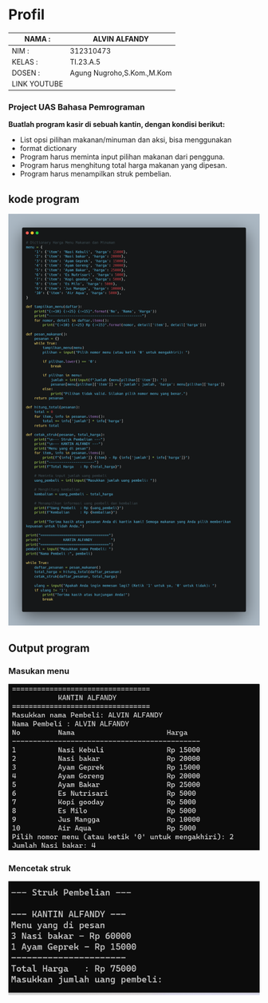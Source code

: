 # Profil

| NAMA  :| ALVIN ALFANDY |
| --- | --- |
| NIM   :| 312310473 |
| KELAS :| TI.23.A.5 |
| DOSEN :| Agung Nugroho,S.Kom.,M.Kom |
| LINK YOUTUBE |                     |

### Project UAS Bahasa Pemrograman

**Buatlah program kasir di sebuah kantin, dengan kondisi berikut:**
- List opsi pilihan makanan/minuman dan aksi, bisa menggunakan
- format dictionary
- Program harus meminta input pilihan makanan dari pengguna.
- Program harus menghitung total harga makanan yang dipesan.
- Program harus menampilkan struk pembelian.

## kode program 
![Alt text](Gambar/image.png)

## Output program

### Masukan menu
![Alt text](Gambar/image-1.png)

### Mencetak struk
![Alt text](Gambar/image-2.png)
 
